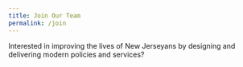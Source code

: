 ```yaml
---
title: Join Our Team
permalink: /join
---
```


<p class="usa-intro">Interested in improving the lives of New Jerseyans by designing and delivering modern policies and services?</p>

<div id="grnhse_app"></div>
<script src="https://boards.greenhouse.io/embed/job_board/js?for=newjerseyinnovation"></script>
